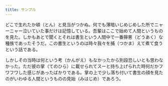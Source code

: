```yaml
---
title: サンプル
---
```

どこで生れたか頓（とん）と見当がつかぬ。何でも薄暗いじめじめした所でニャーニャー泣いていた事だけは記憶している。吾輩はここで始めて人間というものを見た。しかもあとで聞くとそれは書生という人間中で一番獰悪（どうあく）な種族であったそうだ。この書生というのは時々我々を捕（つかま）えて煮て食うという話である。

しかしその当時は何という考（かんがえ）もなかったから別段恐しいとも思わなかった。ただ彼の掌（てのひら）に載せられてスーと持ち上げられた時何だかフワフワした感じがあったばかりである。掌の上で少し落ち付いて書生の顔を見たのがいわゆる人間というものの見始（みはじめ）であろう。
